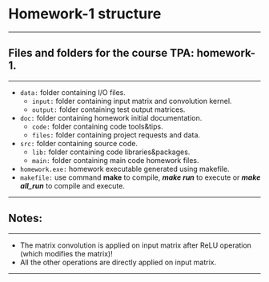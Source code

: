 # Homework-1 structure
---
## Files and folders for the course TPA: homework-1.
---
- `data:` folder containing I/O files.
  - `input:` folder containing input matrix and convolution kernel.
  - `output:` folder containing test output matrices.
- `doc:` folder containing homework initial documentation.
  - `code:` folder containing code tools&tips.
  - `files:` folder containing project requests and data.
- `src:` folder containing source code.
  - `lib:` folder containing code libraries&packages.
  - `main:` folder containing main code homework files.
- `homework.exe:` homework executable generated using makefile.
- `makefile:` use command **make** to compile, ***make run*** to execute or ***make all_run*** to compile and execute.
---
## Notes:
---
- The matrix convolution is applied on input matrix after ReLU operation (which modifies the matrix)!
- All the other operations are directly applied on input matrix.
---
